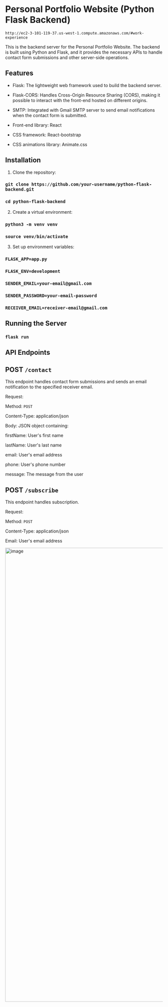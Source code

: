 # Personal Portfolio Website (Python Flask Backend)

`http://ec2-3-101-119-37.us-west-1.compute.amazonaws.com/#work-experience`

This is the backend server for the Personal Portfolio Website. The backend is built using Python and Flask, and it provides the necessary APIs to handle contact form submissions and other server-side operations.

## Features
- Flask: The lightweight web framework used to build the backend server.
  
- Flask-CORS: Handles Cross-Origin Resource Sharing (CORS), making it possible to interact with the front-end hosted on different origins.
  
- SMTP: Integrated with Gmail SMTP server to send email notifications when the contact form is submitted.
  
- Front-end library: React
  
- CSS framework: React-bootstrap
  
- CSS animations library: Animate.css

## Installation
1. Clone the repository:
   
### `git clone https://github.com/your-username/python-flask-backend.git`
### `cd python-flask-backend`

2. Create a virtual environment:

### `python3 -m venv venv`
### `source venv/bin/activate`

3. Set up environment variables:

### `FLASK_APP=app.py`
### `FLASK_ENV=development`
### `SENDER_EMAIL=your-email@gmail.com`
### `SENDER_PASSWORD=your-email-password`
### `RECEIVER_EMAIL=receiver-email@gmail.com`

## Running the Server

### `flask run`

## API Endpoints
## POST `/contact`

This endpoint handles contact form submissions and sends an email notification to the specified receiver email.

Request:

Method: `POST`

Content-Type: application/json

Body: JSON object containing:

firstName: User's first name

lastName: User's last name

email: User's email address

phone: User's phone number

message: The message from the user



## POST `/subscribe`

This endpoint handles subscription.

Request:

Method: `POST`

Content-Type: application/json

Email: User's email address

<img width="1451" alt="image" src="https://github.com/user-attachments/assets/0e27bf06-0db2-471e-9335-f3686750c7cd">
